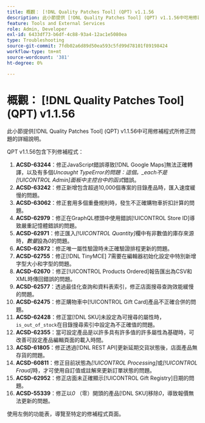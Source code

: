 ```yaml
---
title: 概觀： [!DNL Quality Patches Tool] (QPT) v1.1.56
description: 此小節提供 [!DNL Quality Patches Tool] (QPT) v1.1.56中可用修補程式所修正問題的詳細說明。
feature: Tools and External Services
role: Admin, Developer
exl-id: 6433df73-b6df-4c88-93a4-12ac1e5080ea
type: Troubleshooting
source-git-commit: 7fdb02a6d89d50ea593c5fd99d78101f89198424
workflow-type: tm+mt
source-wordcount: '381'
ht-degree: 0%

---
```


# 概觀： [!DNL Quality Patches Tool] (QPT) v1.1.56

此小節提供[!DNL Quality Patches Tool] (QPT) v1.1.56中可用修補程式所修正問題的詳細說明。

QPT v1.1.56包含下列修補程式：

1. **ACSD-63244**：修正JavaScript錯誤導致[!DNL Google Maps]無法正確轉譯，以及有多個&#x200B;*Uncaught TypeError的問題：這個。_each不是[!UICONTROL Admin]面板中主控台中的函式*&#x200B;錯誤。
1. **ACSD-63242**：修正新增包含超過10,000個專案的目錄產品時，匯入速度緩慢的問題。
1. **ACSD-63062**：修正套用多個重疊規則時，發生不正確購物車折扣計算的問題。
1. **ACSD-62979**：修正在GraphQL標頭中使用錯誤[!UICONTROL Store ID]導致嚴重記憶體錯誤的問題。
1. **ACSD-62971**：修正匯入&#x200B;*[!UICONTROL Quantity]*&#x200B;欄中有非數值的庫存來源時，*數量*&#x200B;設為&#x200B;*0*&#x200B;的問題。
1. **ACSD-62872**：修正唯一屬性驗證時未正確驗證排程更新的問題。
1. **ACSD-62755**：修正[!DNL TinyMCE] 7需要在編輯器初始化設定中特別新增字型大小和字型的問題。
1. **ACSD-62670**：修正[!UICONTROL Products Ordered]報告匯出為CSV和XML時傳回錯誤的問題。
1. **ACSD-62577**：透過最佳化查詢和資料表索引，修正店面搜尋查詢效能緩慢的問題。
1. **ACSD-62475**：修正購物車中[!UICONTROL Gift Card]產品不正確合併的問題。
1. **ACSD-62428**：修正當[!DNL SKU]未設定為可搜尋的屬性時，`is_out_of_stock`在目錄搜尋索引中設定為不正確值的問題。
1. **ACSD-62355**：當可設定產品是以許多具有許多值的許多屬性為基礎時，可改善可設定產品編輯頁面的載入時間。
1. **ACSD-61805**：修正透過[!DNL REST API]更新延期交貨狀態後，店面產品無存貨的問題。
1. **ACSD-60811**：修正目前狀態為&#x200B;*[!UICONTROL Processing]*&#x200B;或&#x200B;*[!UICONTROL Fraud]*&#x200B;時，才可使用自訂值或註解來更新訂單狀態的問題。
1. **ACSD-62952**：修正店面未正確顯示[!UICONTROL Gift Registry]日期的問題。
1. **ACSD-55339**：修正以&#x200B;*0* （零）開頭的產品[!DNL SKU]移除&#x200B;*0*，導致報價無法更新的問題。

使用左側的功能表，導覽至特定的修補程式頁面。
